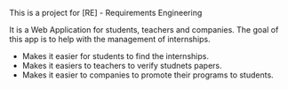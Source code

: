 This is a project for \[RE] - Requirements Engineering

It is a Web Application for students, teachers and companies.
The goal of this app is to help with the management of internships. 
- Makes it easier for students to find the internships. 
- Makes it easiers to teachers to verify studnets papers.
- Makes it easier to companies to promote their programs to students.
